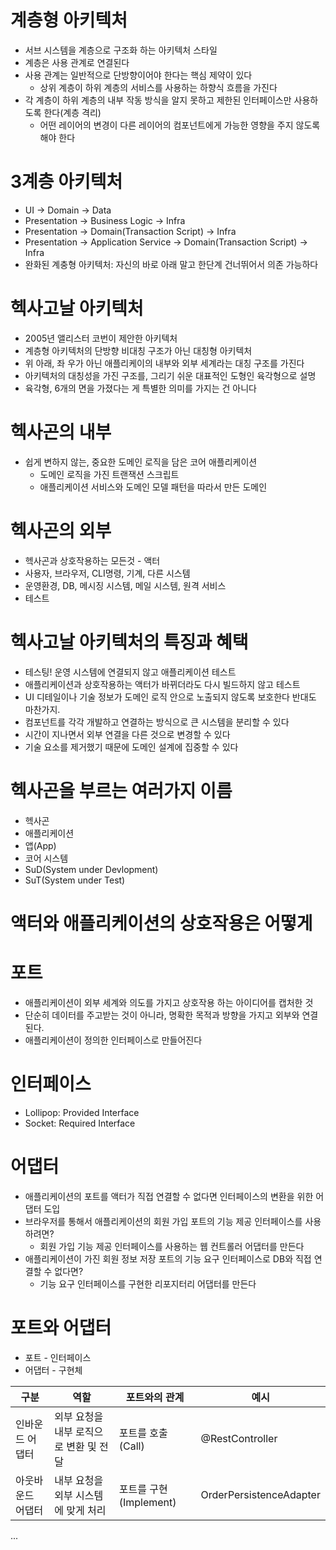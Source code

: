 # 계층형 아키텍처
- 서브 시스템을 계층으로 구조화 하는 아키텍처 스타일
- 계층은 사용 관계로 연결된다
- 사용 관계는 일반적으로 단방향이어야 한다는 핵심 제약이 있다
  - 상위 계층이 하위 계층의 서비스를 사용하는 하향식 흐름을 가진다
- 각 계층이 하위 계층의 내부 작동 방식을 알지 못하고 제한된 인터페이스만 사용하도록 한다(계층 격리)
  - 어떤 레이어의 변경이 다른 레이어의 컴포넌트에게 가능한 영향을 주지 않도록 해야 한다

# 3계층 아키텍처
- UI -> Domain -> Data
- Presentation -> Business Logic -> Infra
- Presentation -> Domain(Transaction Script) -> Infra
- Presentation -> Application Service -> Domain(Transaction Script) -> Infra
- 완화된 계충형 아키텍처: 자신의 바로 아래 말고 한단계 건너뛰어서 의존 가능하다

# 헥사고날 아키텍처
- 2005년 앨리스터 코번이 제안한 아키텍처
- 계층형 아키텍처의 단방향 비대칭 구조가 아닌 대칭형 아키텍처
- 위 아래, 좌 우가 아닌 애플리케이의 내부와 외부 세계라는 대칭 구조를 가진다
- 아키텍처의 대칭성을 가진 구조를, 그리기 쉬운 대표적인 도형인 육각형으로 설명
- 육각형, 6개의 면을 가졌다는 게 특별한 의미를 가지는 건 아니다

# 헥사곤의 내부
- 쉽게 변하지 않는, 중요한 도메인 로직을 담은 코어 애플리케이션
  - 도메인 로직을 가진 트랜잭션 스크립트
  - 애플리케이션 서비스와 도메인 모델 패턴을 따라서 만든 도메인

# 헥사곤의 외부
- 헥사곤과 상호작용하는 모든것 - 액터
- 사용자, 브라우저, CLI명령, 기계, 다른 시스템
- 운영환경, DB, 메시징 시스템, 메일 시스템, 원격 서비스
- 테스트


# 헥사고날 아키텍처의 특징과 혜택
- 테스팅! 운영 시스템에 연결되지 않고 애플리케이션 테스트
- 애플리케이션과 상호작용하는 액터가 바뀌더라도 다시 빌드하지 않고 테스트
- UI 디테일이나 기술 정보가 도메인 로직 안으로 노출되지 않도록 보호한다 반대도 마찬가지.
- 컴포넌트를 각각 개발하고 연결하는 방식으로 큰 시스템을 분리할 수 있다
- 시간이 지나면서 외부 연결을 다른 것으로 변경할 수 있다
- 기술 요소를 제거했기 때문에 도메인 설계에 집중할 수 있다

# 헥사곤을 부르는 여러가지 이름
- 헥사곤
- 애플리케이션
- 앱(App)
- 코어 시스템
- SuD(System under Devlopment)
- SuT(System under Test)

# 액터와 애플리케이션의 상호작용은 어떻게

# 포트
- 애플리케이션이 외부 세계와 의도를 가지고 상호작용 하는 아이디어를 캡처한 것
- 단순히 데이터를 주고받는 것이 아니라, 명확한 목적과 방향을 가지고 외부와 연결된다.
- 애플리케이션이 정의한 인터페이스로 만들어진다

# 인터페이스
- Lollipop: Provided Interface
- Socket: Required Interface

# 어댑터
- 애플리케이션의 포트를 액터가 직접 연결할 수 없다면 인터페이스의 변환을 위한 어댑터 도입
- 브라우저를 통해서 애플리케이션의 회원 가입 포트의 기능 제공 인터페이스를 사용하려면?
  - 회원 가입 기능 제공 인터페이스를 사용하는 웹 컨트롤러 어댑터를 만든다
- 애플리케이션이 가진 회원 정보 저장 포트의 기능 요구 인터페이스로 DB와 직접 연결할 수 없다면?
  - 기능 요구 인터페이스를 구현한 리포지터리 어댑터를 만든다


# 포트와 어댑터
- 포트 - 인터페이스
- 어댑터 - 구현체 

|구분|역할|포트와의 관계|예시|
|------|---|---|---|
|인바운드 어댑터|	외부 요청을 내부 로직으로 변환 및 전달|	포트를 호출(Call)|@RestController|
|아웃바운드 어댑터|내부 요청을 외부 시스템에 맞게 처리|포트를 구현(Implement)|OrderPersistenceAdapter|


...

